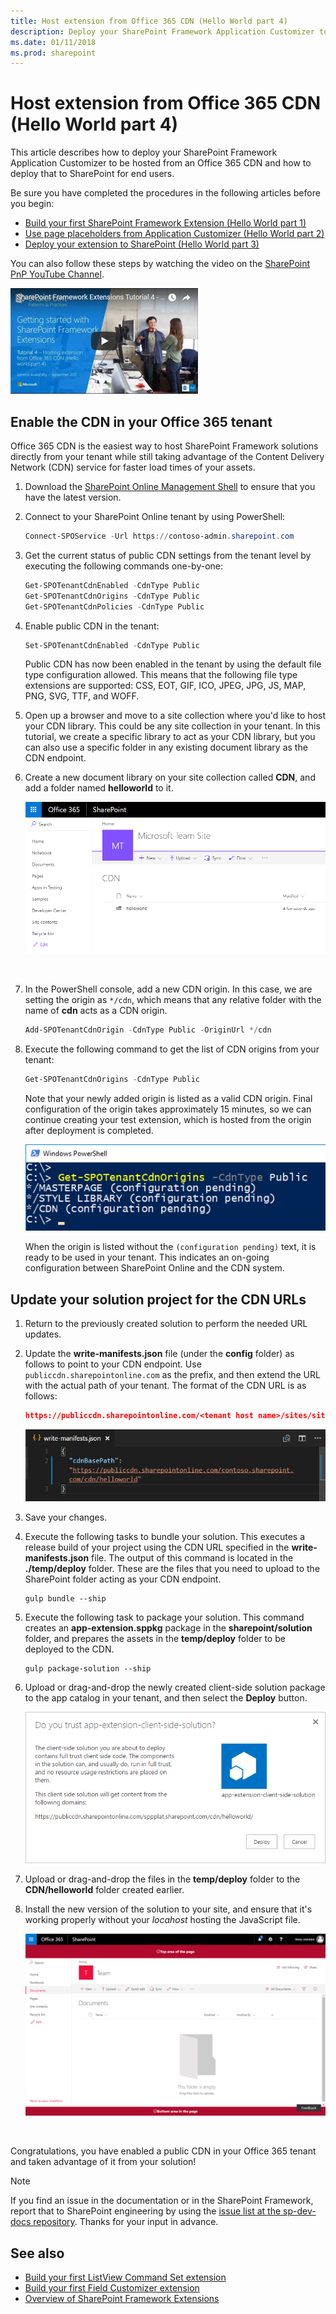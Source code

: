 ```yaml
---
title: Host extension from Office 365 CDN (Hello World part 4)
description: Deploy your SharePoint Framework Application Customizer to be hosted from an Office 365 CDN and deploy that to SharePoint for end users. 
ms.date: 01/11/2018
ms.prod: sharepoint
---
```


# Host extension from Office 365 CDN (Hello World part 4)

This article describes how to deploy your SharePoint Framework Application Customizer to be hosted from an Office 365 CDN and how to deploy that to SharePoint for end users. 

Be sure you have completed the procedures in the following articles before you begin:

* [Build your first SharePoint Framework Extension (Hello World part 1)](./build-a-hello-world-extension.md)
* [Use page placeholders from Application Customizer (Hello World part 2)](./using-page-placeholder-with-extensions.md)
* [Deploy your extension to SharePoint (Hello World part 3)](./serving-your-extension-from-sharepoint.md)

You can also follow these steps by watching the video on the [SharePoint PnP YouTube Channel](https://www.youtube.com/watch?v=oOIHWamPr34&list=PLR9nK3mnD-OXtWO5AIIr7nCR3sWutACpV). 

<a href="https://www.youtube.com/watch?v=nh1qFArXG2Y">
<img src="../../../images/spfx-ext-youtube-tutorial4.png" alt="Screenshot of the YouTube video player for this tutorial" />
</a>

## Enable the CDN in your Office 365 tenant

Office 365 CDN is the easiest way to host SharePoint Framework solutions directly from your tenant while still taking advantage of the Content Delivery Network (CDN) service for faster load times of your assets.

1. Download the [SharePoint Online Management Shell](https://www.microsoft.com/en-us/download/details.aspx?id=35588) to ensure that you have the latest version.

2. Connect to your SharePoint Online tenant by using PowerShell:
    
    ```powershell
    Connect-SPOService -Url https://contoso-admin.sharepoint.com
    ```
    
3. Get the current status of public CDN settings from the tenant level by executing the following commands one-by-one: 
    
    ```powershell
    Get-SPOTenantCdnEnabled -CdnType Public
    Get-SPOTenantCdnOrigins -CdnType Public
    Get-SPOTenantCdnPolicies -CdnType Public
    ```
    
4. Enable public CDN in the tenant:
    
    ```powershell
    Set-SPOTenantCdnEnabled -CdnType Public
    ```
    
    Public CDN has now been enabled in the tenant by using the default file type configuration allowed. This means that the following file type extensions are supported: CSS, EOT, GIF, ICO, JPEG, JPG, JS, MAP, PNG, SVG, TTF, and WOFF.

5. Open up a browser and move to a site collection where you'd like to host your CDN library. This could be any site collection in your tenant. In this tutorial, we create a specific library to act as your CDN library, but you can also use a specific folder in any existing document library as the CDN endpoint.

6. Create a new document library on your site collection called **CDN**, and add a folder named **helloworld** to it.
    
    ![helloworld-extension folder in CDN library](../../../images/ext-app-cdn-folder-created.png) 
    
    <br/>
    
7. In the PowerShell console, add a new CDN origin. In this case, we are setting the origin as `*/cdn`, which means that any relative folder with the name of **cdn** acts as a CDN origin.
    
    ```powershell
    Add-SPOTenantCdnOrigin -CdnType Public -OriginUrl */cdn
    ```
    
8. Execute the following command to get the list of CDN origins from your tenant:
    
    ```powershell
    Get-SPOTenantCdnOrigins -CdnType Public
    ```
    
    Note that your newly added origin is listed as a valid CDN origin. Final configuration of the origin takes approximately 15 minutes, so we can continue creating your test extension, which is hosted from the origin after deployment is completed. 

    ![List of public origins in tenant](../../../images/ext-app-cdn-origins-pending.png)

    When the origin is listed without the `(configuration pending)` text, it is ready to be used in your tenant. This indicates an on-going configuration between SharePoint Online and the CDN system. 

## Update your solution project for the CDN URLs

1. Return to the previously created solution to perform the needed URL updates.
    
2. Update the **write-manifests.json** file (under the **config** folder) as follows to point to your CDN endpoint. Use `publiccdn.sharepointonline.com` as the prefix, and then extend the URL with the actual path of your tenant. The format of the CDN URL is as follows:
    
    ```json
    https://publiccdn.sharepointonline.com/<tenant host name>/sites/site/library/folder
    ```
    
    ![Updated write manifest content with path to CDN endpoint](../../../images/ext-app-cdn-write-manifest.png)

3. Save your changes.

4. Execute the following tasks to bundle your solution. This executes a release build of your project using the CDN URL specified in the **write-manifests.json** file. The output of this command is located in the **./temp/deploy** folder. These are the files that you need to upload to the SharePoint folder acting as your CDN endpoint. 
    
    ```
    gulp bundle --ship
    ```
    
5. Execute the following task to package your solution. This command creates an **app-extension.sppkg** package in the **sharepoint/solution** folder, and prepares the assets in the **temp/deploy** folder to be deployed to the CDN.
    
    ```
    gulp package-solution --ship
    ```
    
6. Upload or drag-and-drop the newly created client-side solution package to the app catalog in your tenant, and then select the **Deploy** button.

    ![app catalog Trust Dialog with path to CDN endpoint](../../../images/ext-app-approve-cdn-address.png)

7. Upload or drag-and-drop the files in the **temp/deploy** folder to the **CDN/helloworld** folder created earlier.

8. Install the new version of the solution to your site, and ensure that it's working properly without your *locahost* hosting the JavaScript file.

    ![Custom header and footer elements rendered in the page](../../../images/ext-app-header-footer-visible.png)

<br/>

Congratulations, you have enabled a public CDN in your Office 365 tenant and taken advantage of it from your solution!

> [!NOTE]
> If you find an issue in the documentation or in the SharePoint Framework, report that to SharePoint engineering by using the [issue list at the sp-dev-docs repository](https://github.com/SharePoint/sp-dev-docs/issues). Thanks for your input in advance.

## See also

- [Build your first ListView Command Set extension](./building-simple-cmdset-with-dialog-api.md)
- [Build your first Field Customizer extension](./building-simple-field-customizer.md)
- [Overview of SharePoint Framework Extensions](../overview-extensions.md)